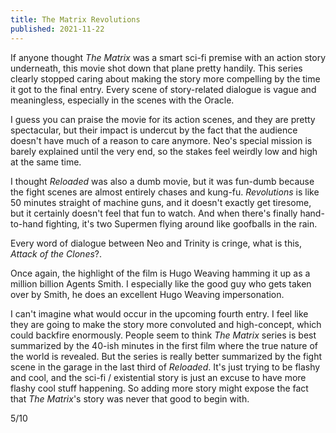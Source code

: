 ```yaml
---
title: The Matrix Revolutions
published: 2021-11-22
---
```


If anyone thought _The Matrix_ was a smart sci-fi premise with an action story underneath, this movie shot down that plane pretty handily. This series clearly stopped caring about making the story more compelling by the time it got to the final entry. Every scene of story-related dialogue is vague and meaningless, especially in the scenes with the Oracle.

I guess you can praise the movie for its action scenes, and they are pretty spectacular, but their impact is undercut by the fact that the audience doesn't have much of a reason to care anymore. Neo's special mission is barely explained until the very end, so the stakes feel weirdly low and high at the same time.

I thought _Reloaded_ was also a dumb movie, but it was fun-dumb because the fight scenes are almost entirely chases and kung-fu. _Revolutions_ is like 50 minutes straight of machine guns, and it doesn't exactly get tiresome, but it certainly doesn't feel that fun to watch. And when there's finally hand-to-hand fighting, it's two Supermen flying around like goofballs in the rain.

Every word of dialogue between Neo and Trinity is cringe, what is this, _Attack of the Clones_?.

Once again, the highlight of the film is Hugo Weaving hamming it up as a million billion Agents Smith. I especially like the good guy who gets taken over by Smith, he does an excellent Hugo Weaving impersonation.

I can't imagine what would occur in the upcoming fourth entry. I feel like they are going to make the story more convoluted and high-concept, which could backfire enormously. People seem to think _The Matrix_ series is best summarized by the 40-ish minutes in the first film where the true nature of the world is revealed. But the series is really better summarized by the fight scene in the garage in the last third of _Reloaded_. It's just trying to be flashy and cool, and the sci-fi / existential story is just an excuse to have more flashy cool stuff happening. So adding more story might expose the fact that _The Matrix_'s story was never that good to begin with.

5/10
